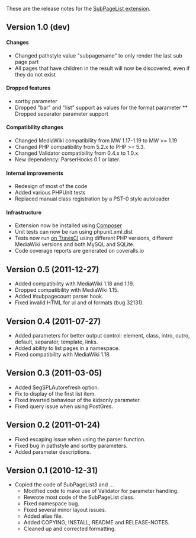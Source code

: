 These are the release notes for the [SubPageList extension](README.md).
	


## Version 1.0 (dev)

#### Changes

* Changed pathstyle value "subpagename" to only render the last sub page part
* All pages that have children in the result will now be discovered, even if they do not exist

#### Dropped features

* sortby parameter
* Dropped "bar" and "list" support as values for the format parameter
** Dropped separator parameter support

#### Compatibility changes

* Changed MediaWiki compatibility from MW 1.17-1.19 to MW >= 1.19
* Changed PHP compatibility from 5.2.x to PHP >= 5.3.
* Changed Validator compatibility from 0.4.x to 1.0.x.
* New dependency: ParserHooks 0.1 or later.

#### Internal improvements

* Redesign of most of the code
* Added various PHPUnit tests
* Replaced manual class registration by a PST-0 style autoloader

#### Infrastructure

* Extension now be installed using [Composer](http://getcomposer.org)
* Unit tests can now be run using phpunit.xml.dist
* Tests now run [on TravisCI](https://travis-ci.org/wikimedia/mediawiki-extensions-SubPageList)
using different PHP versions, different MediaWiki versions and both MySQL and SQLite.
* Code coverage reports are generated on coveralls.io

## Version 0.5 (2011-12-27)

* Added compatibility with MediaWiki 1.18 and 1.19.
* Dropped compatibility with MediaWiki 1.15.
* Added #subpagecount parser hook.
* Fixed invalid HTML for ul and ol formats (bug 32131).

## Version 0.4 (2011-07-27)

* Added parameters for better output control: element, class, intro,
  outro, default, separator, template, links.
* Added ability to list pages in a namespace.
* Fixed compatibility with MediaWiki 1.18.

## Version 0.3 (2011-03-05)

* Added $egSPLAutorefresh option.
* Fix to display of the first list item.
* Fixed inverted behaviour of the kidsonly parameter.
* Fixed query issue when using PostGres.

## Version 0.2 (2011-01-24)

* Fixed escaping issue when using the parser function.
* Fixed bug in pathstyle and sortby parameters.
* Added parameter descriptions.

## Version 0.1 (2010-12-31)

* Copied the code of SubPageList3 and ...
    * Modified code to make use of Validator for parameter handling.
    * Rewrote most code of the SubPageList class.
    * Fixed namespace bug.
    * Fixed several minor layout issues.
    * Added alias file.
    * Added COPYING, INSTALL, README and RELEASE-NOTES.
    * Cleaned up and corrected formatting.
